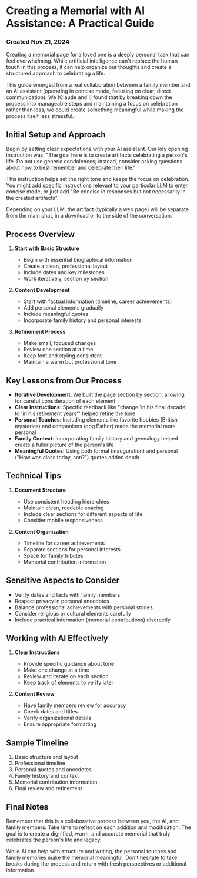 # Creating a Memorial with AI Assistance: A Practical Guide
### Created Nov 21, 2024
Creating a memorial page for a loved one is a deeply personal task that can feel overwhelming. While artificial intelligence can't replace the human touch in this process, it can help organize our thoughts and create a structured approach to celebrating a life. 

This guide emerged from a real collaboration between a family member and an AI assistant (operating in concise mode, focusing on clear, direct communication). We (Claude and I) found that by breaking down the process into manageable steps and maintaining a focus on celebration rather than loss, we could create something meaningful while making the process itself less stressful.

## Initial Setup and Approach

Begin by setting clear expectations with your AI assistant. Our key opening instruction was:
"The goal here is to create artifacts celebrating a person's life. Do not use generic condolences; instead, consider asking questions about how to best remember and celebrate their life."

This instruction helps set the right tone and keeps the focus on celebration. You might add specific instructions relevant to your particular LLM to enter concise mode, or just add "Be concise in responses but not necessarily in the created artifacts".

Depending on your LLM, the artifact (typically a web page) will be separate from the main chat, in a download or to the side of the conversation.

## Process Overview

1. **Start with Basic Structure**
   - Begin with essential biographical information
   - Create a clean, professional layout
   - Include dates and key milestones
   - Work iteratively, section by section

2. **Content Development**
   - Start with factual information (timeline, career achievements)
   - Add personal elements gradually
   - Include meaningful quotes
   - Incorporate family history and personal interests

3. **Refinement Process**
   - Make small, focused changes
   - Review one section at a time
   - Keep font and styling consistent
   - Maintain a warm but professional tone

## Key Lessons from Our Process

- **Iterative Development**: We built the page section by section, allowing for careful consideration of each element
- **Clear Instructions**: Specific feedback like "change 'in his final decade' to 'in his retirement years'" helped refine the tone
- **Personal Touches**: Including elements like favorite hobbies (British mysteries) and companions (dog Esther) made the memorial more personal
- **Family Context**: Incorporating family history and genealogy helped create a fuller picture of the person's life
- **Meaningful Quotes**: Using both formal (inauguration) and personal ("How was class today, son?") quotes added depth

## Technical Tips

1. **Document Structure**
   - Use consistent heading hierarchies
   - Maintain clean, readable spacing
   - Include clear sections for different aspects of life
   - Consider mobile responsiveness

2. **Content Organization**
   - Timeline for career achievements
   - Separate sections for personal interests
   - Space for family tributes
   - Memorial contribution information

## Sensitive Aspects to Consider

- Verify dates and facts with family members
- Respect privacy in personal anecdotes
- Balance professional achievements with personal stories
- Consider religious or cultural elements carefully
- Include practical information (memorial contributions) discreetly

## Working with AI Effectively

1. **Clear Instructions**
   - Provide specific guidance about tone
   - Make one change at a time
   - Review and iterate on each section
   - Keep track of elements to verify later

2. **Content Review**
   - Have family members review for accuracy
   - Check dates and titles
   - Verify organizational details
   - Ensure appropriate formatting

## Sample Timeline

1. Basic structure and layout
2. Professional timeline
3. Personal quotes and anecdotes
4. Family history and context
5. Memorial contribution information
6. Final review and refinement

## Final Notes

Remember that this is a collaborative process between you, the AI, and family members. Take time to reflect on each addition and modification. The goal is to create a dignified, warm, and accurate memorial that truly celebrates the person's life and legacy.

While AI can help with structure and writing, the personal touches and family memories make the memorial meaningful. Don't hesitate to take breaks during the process and return with fresh perspectives or additional information.